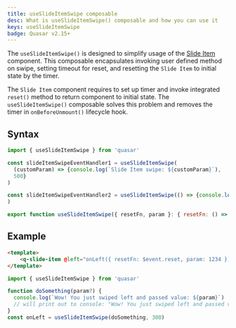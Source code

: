 ```yaml
---
title: useSlideItemSwipe composable
desc: What is useSlideItemSwipe() composable and how you can use it
keys: useSlideItemSwipe
badge: Quasar v2.15+
---
```


The `useSlideItemSwipe()` is designed to simplify usage of the [Slide Item](https://quasar.dev/vue-components/slide-item) component. This composable encapsulates invoking user defined method on swipe,
setting timeout for reset, and resetting the `Slide Item` to initial state by the timer.

The `Slide Item` component requires to set up timer and invoke integrated `reset()` method to return component to initial state.
The `useSlideItemSwipe()` composable solves this problem and removes the timer in `onBeforeUnmount()` lifecycle hook.

## Syntax

```js
import { useSlideItemSwipe } from 'quasar'

const slideItemSwipeEventHandler1 = useSlideItemSwipe(
  (customParam) => {console.log(`Slide Item swipe: ${customParam}`),
  500}
)

const slideItemSwipeEventHandler2 = useSlideItemSwipe(() => {console.log('Slide Item swipe'), 700}
)
```

```js
export function useSlideItemSwipe({ resetFn, param }: { resetFn: () => void, param: any }) : void
```

## Example

```html
<template>
    <q-slide-item @left="onLeft({ resetFn: $event.reset, param: 1234 })">List Item</q-slide-item>
</template>
```
```js
import { useSlideItemSwipe } from 'quasar'

function doSomething(param?) {
  console.log(`Wow! You just swiped left and passed value: ${param}`)
  // will print out to console: "Wow! You just swiped left and passed value: 1234"
}
const onLeft = useSlideItemSwipe(doSomething, 300)
```
